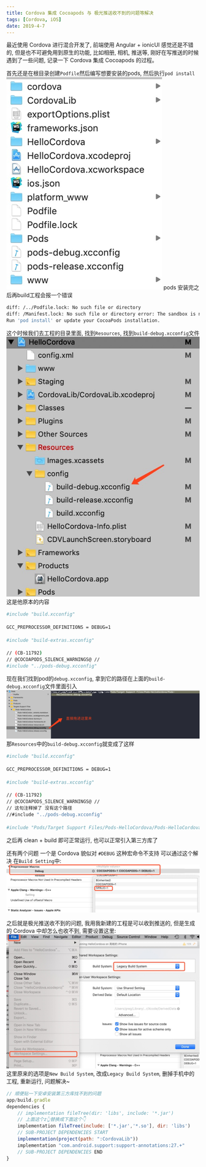 ```yaml
---
title: Cordova 集成 Cocoapods 与 极光推送收不到的问题等解决
tags: [Cordova, iOS]
date: 2019-4-7
---
```

最近使用 Cordova 进行混合开发了, 前端使用 Angular + ionicUI 感觉还是不错的, 但是也不可避免用到原生的功能, 比如相册, 相机, 推送等, 刚好在写推送的时候遇到了一些问题, 记录一下 Cordova 集成 Cocoapods 的过程。

首先还是在根目录创建`Podfile`然后编写想要安装的pods, 然后执行`pod install`
![](img/cdvpoddir.jpg)
pods 安装完之后再build工程会报一个错误
```sh
diff: /../Podfile.lock: No such file or directory   
diff: /Manifest.lock: No such file or directory error: The sandbox is not in sync with the Podfile.lock. 
Run 'pod install' or update your CocoaPods installation. 
```
这个时候我们去工程的目录里面, 找到`Resources`, 找到`build-debug.xcconfig`文件
![](/img/cdvxcc.jpg)
这是他原本的内容
```sh
#include "build.xcconfig"

GCC_PREPROCESSOR_DEFINITIONS = DEBUG=1

#include "build-extras.xcconfig"

// (CB-11792)
// @COCOAPODS_SILENCE_WARNINGS@ //
#include "../pods-debug.xcconfig"
```
现在我们找到pod的`debug.xcconfig`, 拿到它的路径在上面的`build-debug.xcconfig`文件里面引入
![](/img/cdvpodxcdir.jpg)
那`Resources`中的`build-debug.xcconfig`就变成了这样
```sh
#include "build.xcconfig"

GCC_PREPROCESSOR_DEFINITIONS = DEBUG=1

#include "build-extras.xcconfig"

// (CB-11792)
// @COCOAPODS_SILENCE_WARNINGS@ //
// 这句注释掉了 没有这个路径
//#include "../pods-debug.xcconfig"

#include "Pods/Target Support Files/Pods-HelloCordova/Pods-HelloCordova.debug.xcconfig"
```
之后再 clean + build 即可正常运行, 也可以正常引入第三方库了

还有两个问题 一个是 Cordova 貌似对 `#DEBUG` 这种宏命令不支持 可以通过这个解决 在`Build Setting`中:
![](/img/cdvdebugparams.jpg)

之后就是极光推送收不到的问题, 我用我新建的工程是可以收到推送的, 但是生成的 Cordova 中却怎么也收不到, 需要设置这里:
![](/img/pushnotwork.jpg)
这里原来的选项是`New Build System`, 改成`Legacy Build System`, 删掉手机中的工程, 重新运行, 问题解决~

```js
// 顺便贴一下安卓安装第三方库找不到的问题
app/build.gradle
dependencies {
    // implementation fileTree(dir: 'libs', include: '*.jar')
    // 上面这个z👆替换成下面这个👇
    implementation fileTree(include: ['*.jar','*.so'], dir: 'libs')
    // SUB-PROJECT DEPENDENCIES START
    implementation(project(path: ":CordovaLib"))
    implementation "com.android.support:support-annotations:27.+"
    // SUB-PROJECT DEPENDENCIES END
}
```
